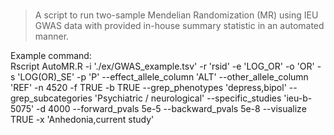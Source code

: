 # 
> A script to run two-sample Mendelian Randomization (MR) using IEU GWAS data with provided in-house summary statistic in an automated manner.

Example command:\
Rscript AutoMR.R -i './ex/GWAS_example.tsv' -r 'rsid' -e 'LOG_OR' -o 'OR' -s 'LOG(OR)_SE' -p 'P' --effect_allele_column 'ALT' --other_allele_column 'REF' -n 4520 -f TRUE -b TRUE --grep_phenotypes 'depress,bipol' --grep_subcategories 'Psychiatric / neurological' --specific_studies 'ieu-b-5075' -d 4000 --forward_pvals 5e-5 --backward_pvals 5e-8  --visualize TRUE -x 'Anhedonia,current study'
